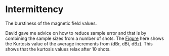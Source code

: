 # Intermittency 
The burstiness of the magnetic field values. 

David gave me advice on how to reduce sample error and that is by combining the sample sizes from a number of shots. The [Figure](https://github.com/cacsphysics/BMC_01122022_Analysis/blob/main/Kurtosis/all_avg_kurt_delay_array_p5.png) here shows the Kurtosis value of the average increments from (dBr, dBt, dBz). This shows that the kurtosis values relax after 10 shots.
